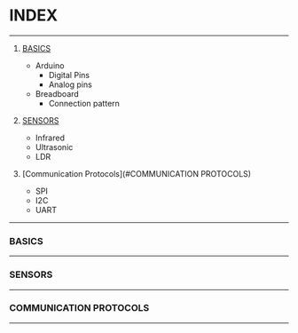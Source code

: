 # INDEX
***
 1) [BASICS](#BASICS)
    *  Arduino
         * Digital Pins
        * Analog pins
    * Breadboard
        * Connection pattern
2) [SENSORS](#SENSORS)
    * Infrared
    * Ultrasonic 
    * LDR

3) [Communication Protocols](#COMMUNICATION PROTOCOLS)
    * SPI
    * I2C
    * UART
***    
### BASICS
***
### SENSORS
***
### COMMUNICATION PROTOCOLS
***



 

